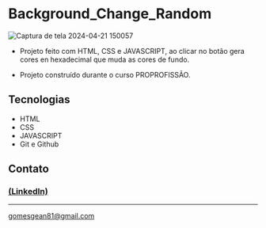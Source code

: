 # Background_Change_Random

 ![Captura de tela 2024-04-21 150057](https://github.com/GeanGAlmeida/Background_Change_Random/assets/163884623/cba16e4e-443a-491a-a333-3705474d5ebe)
 
 - Projeto feito com HTML, CSS e JAVASCRIPT, ao clicar no botão gera cores en hexadecimal que muda as cores de fundo. 

 - Projeto construído durante o curso PROPROFISSÃO.

## Tecnologias

- HTML
- CSS
- JAVASCRIPT
- Git e Github

## Contato
### [(LinkedIn)](https://www.linkedin.com/in/gean-almeida/)
-----
gomesgean81@gmail.com
